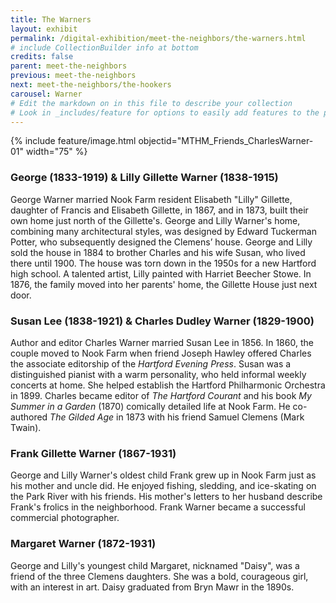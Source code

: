 ```yaml
---
title: The Warners
layout: exhibit
permalink: /digital-exhibition/meet-the-neighbors/the-warners.html
# include CollectionBuilder info at bottom
credits: false
parent: meet-the-neighbors
previous: meet-the-neighbors
next: meet-the-neighbors/the-hookers
carousel: Warner
# Edit the markdown on in this file to describe your collection
# Look in _includes/feature for options to easily add features to the page
---
```


{% include feature/image.html objectid="MTHM_Friends_CharlesWarner-01" width="75" %}

### George (1833-1919) & Lilly Gillette Warner (1838-1915) 
George Warner married Nook Farm resident Elisabeth "Lilly" Gillette, daughter of Francis and Elisabeth Gillette, in 1867, and in 1873, built their own home just north of the Gillette's. George and Lilly Warner's home, combining many architectural styles, was designed by Edward Tuckerman Potter, who subsequently designed the Clemens’ house. George and Lilly sold the house in 1884 to brother Charles and his wife Susan, who lived there until 1900. The house was torn down in the 1950s for a new Hartford high school. A talented artist, Lilly painted with Harriet Beecher Stowe. In 1876, the family moved into her parents' home, the Gillette House just next door.  
 
### Susan Lee (1838-1921) & Charles Dudley Warner (1829-1900) 
Author and editor Charles Warner married Susan Lee in 1856. In 1860, the couple moved to Nook Farm when friend Joseph Hawley offered Charles the associate editorship of the _Hartford Evening Press_. Susan was a distinguished pianist with a warm personality, who held informal weekly concerts at home. She helped establish the Hartford Philharmonic Orchestra in 1899. Charles became editor of _The Hartford Courant_ and his book _My Summer in a Garden_ (1870) comically detailed life at Nook Farm. He co-authored _The Gilded Age_ in 1873 with his friend Samuel Clemens (Mark Twain). 
 
### Frank Gillette Warner (1867-1931) 
George and Lilly Warner's oldest child Frank grew up in Nook Farm just as his mother and uncle did. He enjoyed fishing, sledding, and ice-skating on the Park River with his friends. His mother's letters to her husband describe Frank's frolics in the neighborhood. Frank Warner became a successful commercial photographer.  
 
### Margaret Warner (1872-1931) 
George and Lilly's youngest child Margaret, nicknamed "Daisy", was a friend of the three Clemens daughters. She was a bold, courageous girl, with an interest in art. Daisy graduated from Bryn Mawr in the 1890s. 
